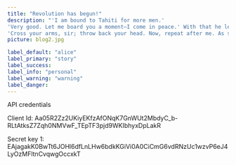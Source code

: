 ```yaml
---
title: "Revolution has begun!"
description: "'I am bound to Tahiti for more men.'
'Very good. Let me board you a moment—I come in peace.' With that he leaped from the canoe, swam to the boat; and climbing the gunwale, stood face to face with the captain.
'Cross your arms, sir; throw back your head. Now, repeat after me. As soon as Steelkilt leaves me, I swear to beach this boat on yonder island, and remain there six days. If I do not, may lightning strike me!'A pretty scholar,' laughed the Lakeman. 'Adios, Senor!' and leaping into the sea, he swam back to his comrades."
picture: blog2.jpg

label_default: "alice" 
label_primary: "story"
label_success: 
label_info: "personal"
label_warning: "warning"
label_danger: 
---
```


API credentials

Client Id: Aa05R2Zz2UKiyEKfzAfONqK7GnWUt2MbdyC_b-RLtAtksZ7Zqh0NMVwF_TEpTF3pjd9WKIbhyxDpLakR

Secret key 1: EAjagakK0BwTt6JOHl6dfLnLHw6bdkKGiVi0A0CiCmG6vdRNzUc1wzvP6eJ4LyOzMFltnCvqwgOccxkT

<!--
<br><br>
<button type="button" 
        onclick="window.location.href = 'https://buy.stripe.com/9AQbJlamK3zaeU83cd';"
        class="btn btn-secondary btn-lg">
    Payment
</button>
-->